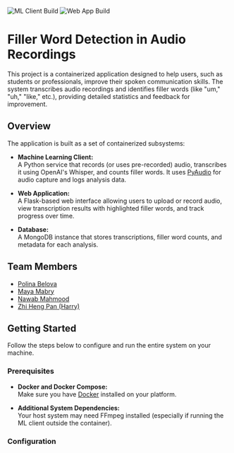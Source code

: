 ![ML Client Build](https://github.com/your-org/your-repo/actions/workflows/ml-client.yml/badge.svg)
![Web App Build](https://github.com/your-org/your-repo/actions/workflows/web-app.yml/badge.svg)

# Filler Word Detection in Audio Recordings

This project is a containerized application designed to help users, such as students or professionals, improve their spoken communication skills. The system transcribes audio recordings and identifies filler words (like "um," "uh," "like," etc.), providing detailed statistics and feedback for improvement.

## Overview

The application is built as a set of containerized subsystems:

- **Machine Learning Client:**  
  A Python service that records (or uses pre-recorded) audio, transcribes it using OpenAI's Whisper, and counts filler words. It uses [PyAudio](https://people.csail.mit.edu/hubert/pyaudio/) for audio capture and logs analysis data.

- **Web Application:**  
  A Flask-based web interface allowing users to upload or record audio, view transcription results with highlighted filler words, and track progress over time.

- **Database:**  
  A MongoDB instance that stores transcriptions, filler word counts, and metadata for each analysis.

## Team Members

- [Polina Belova](https://github.com/polinapianina)
- [Maya Mabry](https://github.com/mam10023)
- [Nawab Mahmood](https://github.com/NawabMahmood)
- [Zhi Heng Pan (Harry)](https://github.com/pzhiheng)

## Getting Started

Follow the steps below to configure and run the entire system on your machine.

### Prerequisites

- **Docker and Docker Compose:**  
  Make sure you have [Docker](https://docs.docker.com/get-docker/) installed on your platform.
  
- **Additional System Dependencies:**  
  Your host system may need FFmpeg installed (especially if running the ML client outside the container).

### Configuration
